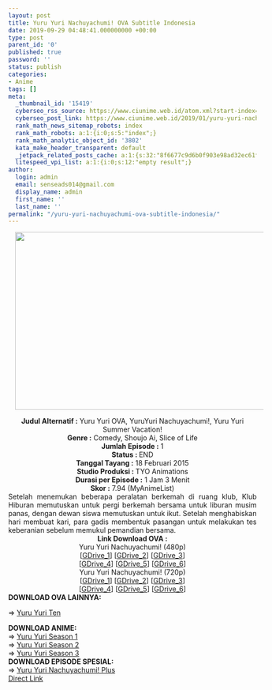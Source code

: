 ```yaml
---
layout: post
title: Yuru Yuri Nachuyachumi! OVA Subtitle Indonesia
date: 2019-09-29 04:48:41.000000000 +00:00
type: post
parent_id: '0'
published: true
password: ''
status: publish
categories:
- Anime
tags: []
meta:
  _thumbnail_id: '15419'
  cyberseo_rss_source: https://www.ciunime.web.id/atom.xml?start-index=3151&max-results=150
  cyberseo_post_link: https://www.ciunime.web.id/2019/01/yuru-yuri-nachuyachumi-ova-subtitle.html
  rank_math_news_sitemap_robots: index
  rank_math_robots: a:1:{i:0;s:5:"index";}
  rank_math_analytic_object_id: '3802'
  kata_make_header_transparent: default
  _jetpack_related_posts_cache: a:1:{s:32:"8f6677c9d6b0f903e98ad32ec61f8deb";a:2:{s:7:"expires";i:1654255149;s:7:"payload";a:0:{}}}
  litespeed_vpi_list: a:1:{i:0;s:12:"empty result";}
author:
  login: admin
  email: senseads014@gmail.com
  display_name: admin
  first_name: ''
  last_name: ''
permalink: "/yuru-yuri-nachuyachumi-ova-subtitle-indonesia/"
---
```

<div class="separator" style="clear: both; text-align: center;"><a href="https://3.bp.blogspot.com/-hZVYJO48y3M/XFCaPVM46JI/AAAAAAAAJDo/MZCOW2mV77INDIAz3sIIYW7eup_rrq-7gCLcBGAs/s1600/Yuru%2BYuri%2BNachuyachumi%2521%2BOVA.jpg" imageanchor="1" style="margin-left: 1em; margin-right: 1em;"><img border="0" data-original-height="720" data-original-width="1280" height="360" src="{{ site.baseurl }}/assets/2019/09/Yuru%2BYuri%2BNachuyachumi%2521%2BOVA.jpg" width="640" /></a></div>
<p>
<div style="text-align: center;"><b>Judul</b><b><b> Alternatif</b> :</b> Yuru Yuri OVA, YuruYuri Nachuyachumi!, Yuru Yuri Summer Vacation!</div>
<div style="text-align: center;"><b><b>Genre :</b></b> Comedy, Shoujo Ai, Slice of Life</div>
<div style="text-align: center;"><b>Jumlah Episode :</b> 1<br /><b>Status :&nbsp;</b>END<br /><b>Tanggal Tayang :</b> 18 Februari 2015<br /><b>Studio Produksi : </b>TYO Animations<br /><b>Durasi per Episode :</b> 1 Jam 3 Menit</div>
<div style="text-align: center;"><b>Skor :</b> 7.94 (MyAnimeList)</div>
<div style="text-align: center;"></div>
<div style="text-align: justify;">Setelah menemukan beberapa peralatan berkemah di ruang klub, Klub Hiburan memutuskan untuk pergi berkemah bersama untuk liburan musim panas, dengan dewan siswa memutuskan untuk ikut. Setelah menghabiskan hari membuat kari, para gadis membentuk pasangan untuk melakukan tes keberanian sebelum memukul pemandian bersama.</div>
<div style="text-align: justify;"></div>
<div style="text-align: justify;"></div>
<div style="text-align: center;"><b>Link Download OVA :</b></div>
<div style="text-align: center;"></div>
<div style="text-align: center;">Yuru Yuri Nachuyachumi! (480p)<br />[<a href="https://drive.google.com/uc?export=download&amp;id=1HagSRz8vsVOYqfdJcSW3JoPZQSxwEhWT" target="_blank" rel="noopener">GDrive_1</a>] [<a href="https://drive.google.com/uc?export=download&amp;id=17Mo_BHfvhVS-qMSkdU43wQRpuAIb2PSt" target="_blank" rel="noopener">GDrive_2</a>] [<a href="https://drive.google.com/uc?export=download&amp;id=1dLSqDMj7y4KMvuC9f_JIfk5lSWRTr7D6" target="_blank" rel="noopener">GDrive_3</a>]<br />[<a href="https://drive.google.com/uc?export=download&amp;id=12FwT2i7Z3Z-sa2aupqJNwkAe7dAypl7x" target="_blank" rel="noopener">GDrive_4</a>] [<a href="https://drive.google.com/uc?export=download&amp;id=14wQCPUkjMIBZOMNmApU9Oks7a6DG938X" target="_blank" rel="noopener">GDrive_5</a>] [<a href="https://drive.google.com/uc?export=download&amp;id=19fE6fXMRwxXZi_nlRQoLhmlmMkGHdafa" target="_blank" rel="noopener">GDrive_6</a>]</div>
<div style="text-align: center;">Yuru Yuri Nachuyachumi! (720p)<br />[<a href="https://drive.google.com/uc?export=download&amp;id=1EHCMG7OVhNZsOj6h08JUQL3v66CPlXQS" target="_blank" rel="noopener">GDrive_1</a>] [<a href="https://drive.google.com/uc?export=download&amp;id=1TOlHGI_X24hztnNj5EyLXL7-7bqk54oo" target="_blank" rel="noopener">GDrive_2</a>] [<a href="https://drive.google.com/uc?export=download&amp;id=14cCXuIoe5gBSdxyv14J0hflNilLjZzjK" target="_blank" rel="noopener">GDrive_3</a>]<br />[<a href="https://drive.google.com/uc?export=download&amp;id=1yghRzvsgnkunw2i4QlVMxbBf2ayB48cu" target="_blank" rel="noopener">GDrive_4</a>] [<a href="https://drive.google.com/uc?export=download&amp;id=1OzytREhUd2J1zPPsUzXv-OBrbitg6Ebn" target="_blank" rel="noopener">GDrive_5</a>] [<a href="https://drive.google.com/uc?export=download&amp;id=1ixwmpxwnCP3syuLq3rtBZmCWqqlk36CX" target="_blank" rel="noopener">GDrive_6</a>]
<div style="text-align: left;"></div>
<div style="text-align: left;"><b>DOWNLOAD OVA LAINNYA:</b></p>
<p>=&gt;&nbsp;<a href="https://www.ciunime.com/2019/09/yuru-yuri-ten-ova-subtitle-indonesia.html" target="_blank" rel="noopener">Yuru Yuri Ten</a></p>
</div>
<div style="text-align: left;"><b>DOWNLOAD ANIME:</b></div>
<div style="text-align: left;"></div>
<div style="text-align: left;">=&gt;&nbsp;<a href="https://www.ciunime.com/2019/07/yuru-yuri-season-1-episode-01-12-end.html" target="_blank" rel="noopener">Yuru Yuri Season 1</a></div>
<div style="text-align: left;">=&gt;&nbsp;<a href="https://www.ciunime.com/2019/07/yuru-yuri-season-2-episode-01-12-end.html" target="_blank" rel="noopener">Yuru Yuri Season 2</a></div>
<div style="text-align: left;">=&gt;&nbsp;<a href="https://www.ciunime.com/2019/07/yuru-yuri-season-3-episode-01-12-end.html" target="_blank" rel="noopener">Yuru Yuri Season 3</a></div>
<div style="text-align: left;"></div>
<div style="text-align: left;"><b>DOWNLOAD EPISODE SPESIAL:</b></div>
<div style="text-align: left;"></div>
<div style="text-align: left;">=&gt;&nbsp;<a href="https://www.ciunime.com/2019/09/yuru-yuri-nachuyachumi-plus-episode-01.html" target="_blank" rel="noopener">Yuru Yuri Nachuyachumi! Plus</a></div>
<div style="text-align: left;"></div>
</div>
<link rel="stylesheet" href="https://cdnjs.cloudflare.com/ajax/libs/font-awesome/4.7.0/css/font-awesome.min.css" />
<div class="divbtn"> <a href="https://handymansurrender.com/fihup8buzv?key=94550f7ce39444073321dde3b8782f97" class="btn"><i class="fa fa-download"></i> Direct Link</a> </div>
